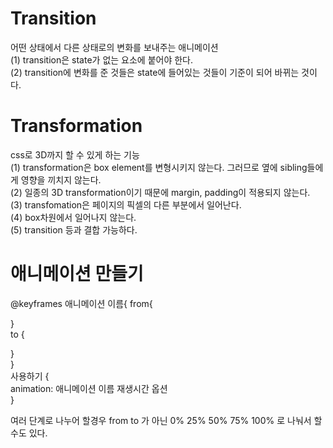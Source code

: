 # Transition

어떤 상태에서 다른 상태로의 변화를 보내주는 애니메이션  
(1) transition은 state가 없는 요소에 붙어야 한다.  
(2) transition에 변화를 준 것들은 state에 들어있는 것들이 기준이 되어 바뀌는 것이다.

# Transformation

css로 3D까지 할 수 있게 하는 기능  
(1) transformation은 box element를 변형시키지 않는다. 그러므로 옆에 sibling들에게 영향을 끼치지 않는다.  
(2) 일종의 3D transformation이기 때문에 margin, padding이 적용되지 않는다.  
(3) transfomation은 페이지의 픽셀의 다른 부분에서 일어난다.  
(4) box차원에서 일어나지 않는다.  
(5) transition 등과 결합 가능하다.

# 애니메이션 만들기

@keyframes 애니메이션 이름{
from{

}  
to {

}  
}  
사용하기 {  
animation: 애니메이션 이름 재생시간 옵션  
}

여러 단계로 나누어 할경우 from to 가 아닌 0% 25% 50% 75% 100% 로 나눠서 할 수도 있다.

